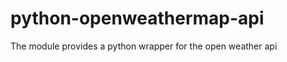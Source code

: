 python-openweathermap-api
=========================

The module provides a python wrapper for the open weather api